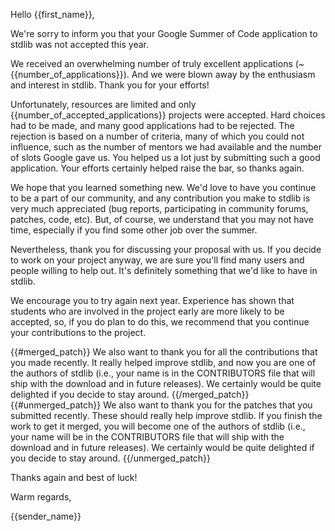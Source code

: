 Hello {{first_name}},

We're sorry to inform you that your Google Summer of Code application to stdlib was not accepted this year.

We received an overwhelming number of truly excellent applications (~{{number_of_applications}}). And we were blown away by the enthusiasm and interest in stdlib. Thank you for your efforts!

Unfortunately, resources are limited and only {{number_of_accepted_applications}} projects were accepted. Hard choices had to be made, and many good applications had to be rejected. The rejection is based on a number of criteria, many of which you could not influence, such as the number of mentors we had available and the number of slots Google gave us. You helped us a lot just by submitting such a good application. Your efforts certainly helped raise the bar, so thanks again.

We hope that you learned something new. We'd love to have you continue to be a part of our community, and any contribution you make to stdlib is very much appreciated (bug reports, participating in community forums, patches, code, etc). But, of course, we understand that you may not have time, especially if you find some other job over the summer.

Nevertheless, thank you for discussing your proposal with us. If you decide to work on your project anyway, we are sure you'll find many users and people willing to help out. It's definitely something that we'd like to have in stdlib.

We encourage you to try again next year. Experience has shown that students who are involved in the project early are more likely to be accepted, so, if you do plan to do this, we recommend that you continue your contributions to the project.

{{#merged_patch}}
We also want to thank you for all the contributions that you made recently. It really helped improve stdlib, and now you are one of the authors of stdlib (i.e., your name is in the CONTRIBUTORS file that will ship with the download and in future releases). We certainly would be quite delighted if you decide to stay around.
{{/merged_patch}}
{{#unmerged_patch}}
We also want to thank you for the patches that you submitted recently. These should really help improve stdlib. If you finish the work to get it merged, you will become one of the authors of stdlib (i.e., your name will be in the CONTRIBUTORS file that will ship with the download and in future releases). We certainly would be quite delighted if you decide to stay around.
{{/unmerged_patch}}

Thanks again and best of luck!

Warm regards,

{{sender_name}}
